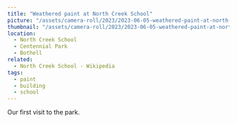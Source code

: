 ```yaml
---
title: "Weathered paint at North Creek School"
picture: "/assets/camera-roll/2023/2023-06-05-weathered-paint-at-north-creek-school/20230605_003107101_iOS.jpg"
thumbnail: "/assets/camera-roll/2023/2023-06-05-weathered-paint-at-north-creek-school/20230605_003107101_iOS-thumbnail.jpg"
location:
  - North Creek School
  - Centennial Park
  - Bothell
related:
  - North Creek School - Wikipedia
tags:
  - paint
  - building
  - school
---
```

Our first visit to the park. 